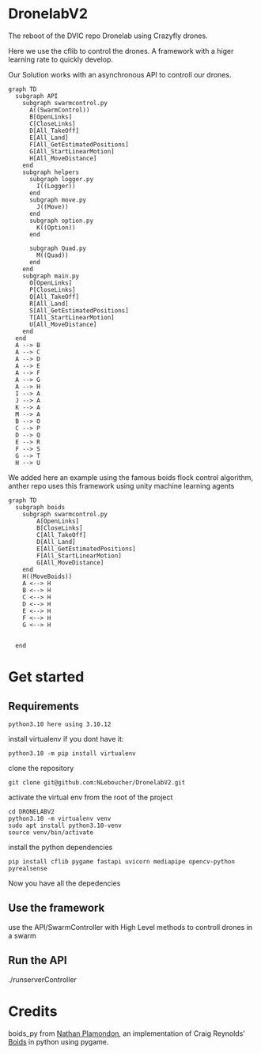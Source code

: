 # DronelabV2
The reboot of the DVIC repo Dronelab using Crazyfly drones.

Here we use the cflib to control the drones. A framework with a higer learning rate to quickly develop. 

Our Solution works with an asynchronous API to controll our drones. 

```mermaid
graph TD
  subgraph API
    subgraph swarmcontrol.py
      A((SwarmControl))
      B[OpenLinks]
      C[CloseLinks]
      D[All_TakeOff]
      E[All_Land]
      F[All_GetEstimatedPositions]
      G[All_StartLinearMotion]
      H[All_MoveDistance]
    end
    subgraph helpers
      subgraph logger.py
        I((Logger))
      end
      subgraph move.py
        J((Move))
      end
      subgraph option.py
        K((Option))
      end

      subgraph Quad.py
        M((Quad))
      end
    end
    subgraph main.py
      O[OpenLinks]
      P[CloseLinks]
      Q[All_TakeOff]
      R[All_Land]
      S[All_GetEstimatedPositions]
      T[All_StartLinearMotion]
      U[All_MoveDistance]
    end
  end
  A --> B
  A --> C
  A --> D
  A --> E
  A --> F
  A --> G
  A --> H
  I --> A
  J --> A
  K --> A
  M --> A
  B --> O
  C --> P
  D --> Q
  E --> R
  F --> S
  G --> T 
  H --> U
```

We added here an example using the famous boids flock control algorithm, anther repo uses this framework using unity machine learning agents


```mermaid
graph TD
  subgraph boids
    subgraph swarmcontrol.py
        A[OpenLinks]
        B[CloseLinks]
        C[All_TakeOff]
        D[All_Land]
        E[All_GetEstimatedPositions]
        F[All_StartLinearMotion]
        G[All_MoveDistance]
    end
    H((MoveBoids))
    A <--> H
    B <--> H
    C <--> H
    D <--> H
    E <--> H
    F <--> H
    G <--> H

    
  end

```
# Get started
## Requirements
~~~
python3.10 here using 3.10.12
~~~
install virtualenv if you dont have it:

~~~
python3.10 -m pip install virtualenv 

~~~

clone the repository
~~~ 
git clone git@github.com:NLeboucher/DronelabV2.git
~~~
activate the virtual env from the root of the project
~~~
cd DRONELABV2
python3.10 -m virtualenv venv
sudo apt install python3.10-venv
source venv/bin/activate
~~~
install the python dependencies
~~~
pip install cflib pygame fastapi uvicorn mediapipe opencv-python pyrealsense
~~~

Now you have all the depedencies
## Use the framework
use the API/SwarmController with High Level methods to controll drones in a swarm

## Run the API
./runserverController

# Credits
boids_py from [Nathan Plamondon](https://github.com/meznak/boids_py), an implementation of Craig Reynolds' [Boids](https://www.red3d.com/cwr/boids/) in python using pygame.
